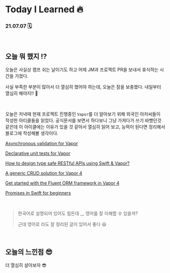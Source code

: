 # Today I Learned 🔥

### 21.07.07 🗓

<br>

## **오늘** **뭐** **했지** ⁉️

오늘은 사실상 캠프 쉬는 날이기도 하고 어제 JM과 프로젝트 PR을 보내서 휴식하는 시간을 가졌다.

사실 부족한 부분이 많아서 더 열심히 했어야 하는데, 오늘은 잠을 보충했다. 내일부터 열심히 해야지!! 😬

<br>

오늘은 저녁때 현재 프로젝트 진행중인 `Vapor`를 더 알아보기 위해 외국인 아저씨들이 작성한 아티클들을 읽었다. 공식문서를 보면서 하다보니 그냥 가져다가 쓰기 바빴던것 같은데 이 아이클에는 이유가 있을 것 같아서 열심히 읽어 보고, 능력이 된다면 정리해서 블로그에 작성해볼 생각이다. 

[Asynchronous validation for Vapor](https://theswiftdev.com/asynchronous-validation-for-vapor/)

[Declarative unit tests for Vapor](https://theswiftdev.com/declarative-unit-tests-for-vapor/)

[How to design type safe RESTful APIs using Swift & Vapor?](https://theswiftdev.com/how-to-design-type-safe-restful-apis-using-swift-and-vapor/)

[A generic CRUD solution for Vapor 4](https://theswiftdev.com/a-generic-crud-solution-for-vapor-4/)

[Get started with the Fluent ORM framework in Vapor 4](https://theswiftdev.com/get-started-with-the-fluent-orm-framework-in-vapor-4/)

[Promises in Swift for beginners](https://theswiftdev.com/promises-in-swift-for-beginners/)

<br>

> 한국어로 설명되어 있어도 힘든데 ,,, 영어를 잘 이해할 수 있을까?
>
> 근데 영어로 라도 잘 정리된 글이 있어서 좋다 😃

<br>

## **오늘의** **느낀점** 😎

더 열심히 살아보자 😎